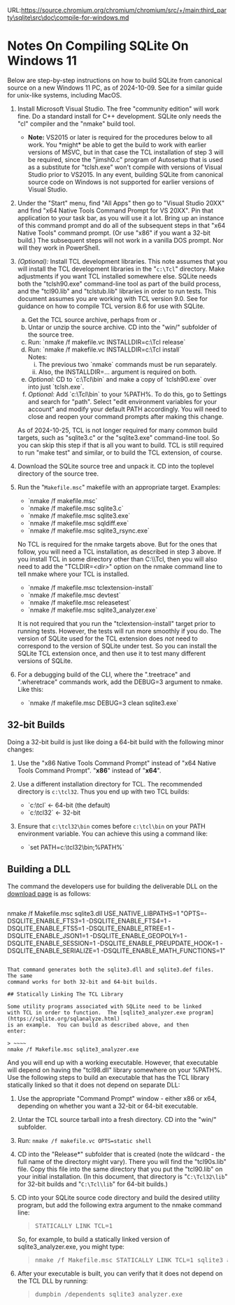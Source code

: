 URL:https://source.chromium.org/chromium/chromium/src/+/main:third_party\sqlite\src\doc\compile-for-windows.md
# Notes On Compiling SQLite On Windows 11

Below are step-by-step instructions on how to build SQLite from
canonical source on a new Windows 11 PC, as of 2024-10-09.
See [](./compile-for-unix.md) for a similar guide for unix-like
systems, including MacOS.

  1.  Install Microsoft Visual Studio. The free "community edition" 
      will work fine.  Do a standard install for C++ development.
      SQLite only needs the
      "cl" compiler and the "nmake" build tool.
      <ul><li><b>Note:</b>
      VS2015 or later is required for the procedures below to
      all work.  You *might* be able to get the build to work with
      earlier versions of MSVC, but in that case the TCL installation
      of step 3 will be required, since the "jimsh0.c" program of
      Autosetup that is used as a substitute for "tclsh.exe" won't
      compile with versions of Visual Studio prior to VS2015.  In any
      event, building SQLite from canonical source code on Windows
      is not supported for earlier versions of Visual Studio.</ul>

  2.  Under the "Start" menu, find "All Apps" then go to "Visual Studio 20XX"
      and find "x64 Native Tools Command Prompt for VS 20XX".  Pin that
      application to your task bar, as you will use it a lot.  Bring up
      an instance of this command prompt and do all of the subsequent steps
      in that "x64 Native Tools" command prompt.  (Or use "x86" if you want
      a 32-bit build.)  The subsequent steps will not work in a vanilla
      DOS prompt.  Nor will they work in PowerShell.

  3.  *(Optional):* Install TCL development libraries.
      This note assumes that you will
      install the TCL development libraries in the "`c:\Tcl`" directory.
      Make adjustments
      if you want TCL installed somewhere else.  SQLite needs both the
      "tclsh90.exe" command-line tool as part of the build process, and
      the "tcl90.lib" and "tclstub.lib" libraries in order to run tests.
      This document assumes you are working with TCL version 9.0.
      See [](./tcl-extension-testing.md#windows) for guidance on how
      to compile TCL version 8.6 for use with SQLite.
      <ol type="a">
      <li>Get the TCL source archive, perhaps from
      <https://www.tcl.tk/software/tcltk/download.html>
      or <https://sqlite.org/tmp/tcl9.0.0.tar.gz>.
      <li>Untar or unzip the source archive.  CD into the "win/" subfolder
          of the source tree.
      <li>Run: `nmake /f makefile.vc INSTALLDIR=c:\Tcl release`
      <li>Run: `nmake /f makefile.vc INSTALLDIR=c:\Tcl install` <br>
          Notes:
          <ol type="i">
          <li> The previous two `nmake` commands must be run separately.
          <li> Also, the INSTALLDIR=... argument is required on both.
          </ol>
      <li><i>Optional:</i> CD to `c:\Tcl\bin` and make a copy of
          `tclsh90.exe` over into just `tclsh.exe`.
      <li><i>Optional:</i>
          Add `c:\Tcl\bin` to your %PATH%.  To do this, go to Settings
          and search for "path".  Select "edit environment variables for
          your account" and modify your default PATH accordingly.
          You will need to close and reopen your command prompts after
          making this change.
      </ol>

      As of 2024-10-25, TCL is not longer required for many
      common build targets, such as "sqlite3.c" or the "sqlite3.exe"
      command-line tool.  So you can skip this step if that is all
      you want to build.  TCL is still required to run "make test"
      and similar, or to build the TCL extension, of course.

  4.  Download the SQLite source tree and unpack it. CD into the
      toplevel directory of the source tree.

  5.  Run the "`Makefile.msc`" makefile with an appropriate target.
      Examples:
      <ul>
      <li>  `nmake /f makefile.msc`
      <li>  `nmake /f makefile.msc sqlite3.c`
      <li>  `nmake /f makefile.msc sqlite3.exe`
      <li>  `nmake /f makefile.msc sqldiff.exe`
      <li>  `nmake /f makefile.msc sqlite3_rsync.exe`
      </ul>
      <p>No TCL is required for the nmake targets above.  But for the ones
      that follow, you will need a TCL installation, as described in step 3
      above.  If you install TCL in some directory other than C:\\Tcl, then
      you will also need to add the "TCLDIR=<i>&lt;dir&gt;</i>" option on the
      nmake command line to tell nmake where your TCL is installed.
      <ul>
      <li>  `nmake /f makefile.msc tclextension-install`
      <li>  `nmake /f makefile.msc devtest`
      <li>  `nmake /f makefile.msc releasetest`
      <li>  `nmake /f makefile.msc sqlite3_analyzer.exe`
      </ul>

      It is not required that you run the "tclextension-install" target prior to
      running tests.  However, the tests will run more smoothly if you do.
      The version of SQLite used for the TCL extension does *not* need to
      correspond to the version of SQLite under test.  So you can install the
      SQLite TCL extension once, and then use it to test many different versions
      of SQLite.


  7.  For a debugging build of the CLI, where the ".treetrace" and ".wheretrace"
      commands work, add the DEBUG=3 argument to nmake.  Like this:
      <ul>
      <li> `nmake /f makefile.msc DEBUG=3 clean sqlite3.exe`
      </ul>
   

## 32-bit Builds

Doing a 32-bit build is just like doing a 64-bit build with the
following minor changes:

  1.  Use the "x86 Native Tools Command Prompt" instead of
      "x64 Native Tools Command Prompt".  "**x86**" instead of "**x64**".

  2.  Use a different installation directory for TCL.
      The recommended directory is `c:\tcl32`.  Thus you end up
      with two TCL builds:
      <ul>
      <li> `c:\tcl` &larr;  64-bit (the default)
      <li> `c:\tcl32` &larr;  32-bit
      </ul>

  3.  Ensure that `c:\tcl32\bin` comes before `c:\tcl\bin` on
      your PATH environment variable.  You can achieve this using
      a command like:
      <ul>
      <li>  `set PATH=c:\tcl32\bin;%PATH%`
      </ul>

## Building a DLL

The command the developers use for building the deliverable DLL on the 
[download page](https://sqlite.org/download.html) is as follows:

> ~~~~
nmake /f Makefile.msc sqlite3.dll USE_NATIVE_LIBPATHS=1 "OPTS=-DSQLITE_ENABLE_FTS3=1 -DSQLITE_ENABLE_FTS4=1 -DSQLITE_ENABLE_FTS5=1 -DSQLITE_ENABLE_RTREE=1 -DSQLITE_ENABLE_JSON1=1 -DSQLITE_ENABLE_GEOPOLY=1 -DSQLITE_ENABLE_SESSION=1 -DSQLITE_ENABLE_PREUPDATE_HOOK=1 -DSQLITE_ENABLE_SERIALIZE=1 -DSQLITE_ENABLE_MATH_FUNCTIONS=1"
~~~~

That command generates both the sqlite3.dll and sqlite3.def files.  The same
command works for both 32-bit and 64-bit builds.

## Statically Linking The TCL Library

Some utility programs associated with SQLite need to be linked
with TCL in order to function.  The [sqlite3_analyzer.exe program](https://sqlite.org/sqlanalyze.html)
is an example.  You can build as described above, and then
enter:

> ~~~~
nmake /f Makefile.msc sqlite3_analyzer.exe
~~~~

And you will end up with a working executable.  However, that executable
will depend on having the "tcl98.dll" library somewhere on your %PATH%.
Use the following steps to build an executable that has the TCL library
statically linked so that it does not depend on separate DLL:

  1.  Use the appropriate "Command Prompt" window - either x86 or
      x64, depending on whether you want a 32-bit or 64-bit executable.

  2.  Untar the TCL source tarball into a fresh directory.  CD into
      the "win/" subfolder.

  3.  Run: `nmake /f makefile.vc OPTS=static shell`

  4.  CD into the "Release*" subfolder that is created (note the
      wildcard - the full name of the directory might vary).  There
      you will find the "tcl90s.lib" file.  Copy this file into the
      same directory that you put the "tcl90.lib" on your initial
      installation.  (In this document, that directory is
      "`C:\Tcl32\lib`" for 32-bit builds and
      "`C:\Tcl\lib`" for 64-bit builds.)

  5.  CD into your SQLite source code directory and build the desired
      utility program, but add the following extra argument to the
      nmake command line:
      <blockquote><pre>
      STATICALLY_LINK_TCL=1
      </pre></blockquote>
      <p>So, for example, to build a statically linked version of
      sqlite3_analyzer.exe, you might type:
      <blockquote><pre>
      nmake /f Makefile.msc STATICALLY_LINK_TCL=1 sqlite3_analyzer.exe
      </pre></blockquote>

  6.  After your executable is built, you can verify that it does not
      depend on the TCL DLL by running:
      <blockquote><pre>
      dumpbin /dependents sqlite3_analyzer.exe
      </pre></blockquote>
